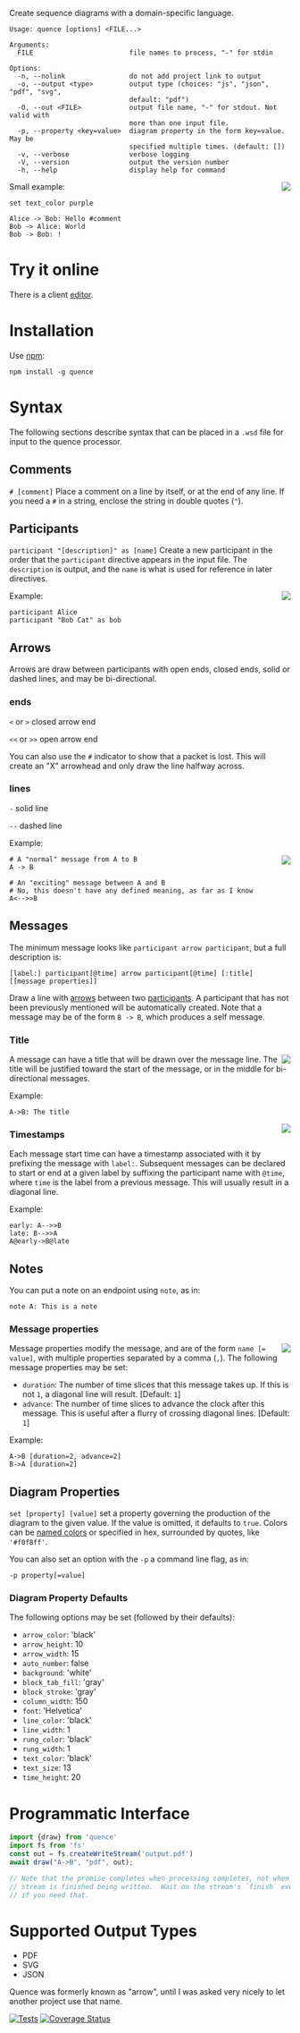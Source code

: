 
Create sequence diagrams with a domain-specific language.

```text
Usage: quence [options] <FILE...>

Arguments:
  FILE                        file names to process, "-" for stdin

Options:
  -n, --nolink                do not add project link to output
  -o, --output <type>         output type (choices: "js", "json", "pdf", "svg",
                              default: "pdf")
  -O, --out <FILE>            output file name, "-" for stdout. Not valid with
                              more than one input file.
  -p, --property <key=value>  diagram property in the form key=value.  May be
                              specified multiple times. (default: [])
  -v, --verbose               verbose logging
  -V, --version               output the version number
  -h, --help                  display help for command
```

<img src='https://raw.github.com/hildjj/quence/main/doc/small.png' align='right'/>

Small example:

```
set text_color purple

Alice -> Bob: Hello #comment
Bob -> Alice: World
Bob -> Bob: !
```

Try it online
=============

There is  a client [editor](https://hildjj.github.io/quence/).

Installation
============

Use [npm](http://npmjs.org/):

```
npm install -g quence
```

Syntax
======

The following sections describe syntax that can be placed in a `.wsd` file for
input to the quence processor.

Comments
--------

`# [comment]` Place a comment on a line by itself, or at the end of any line.
If you need a `#` in a string, enclose the string in double quotes (`"`).


Participants <a id="participants"></a>
------------

`participant "[description]" as [name]` Create a new participant in the order
that the `participant` directive appears in the input file.  The `description`
is output, and the `name` is what is used for reference in later directives.

<img src='https://raw.github.com/hildjj/quence/main/doc/participant.png' align='right'/>

Example:

```
participant Alice
participant "Bob Cat" as bob
```

Arrows <a id="arrows"></a>
------

Arrows are draw between participants with open ends, closed ends, solid or
dashed lines, and may be bi-directional.

### ends

`<` or `>` closed arrow end

`<<` or `>>` open arrow end

You can also use the `#` indicator to show that a packet is lost.
This will create an "X" arrowhead and only draw the line halfway
across.


### lines

`-` solid line

`--` dashed line

Example:

<img src='https://raw.github.com/hildjj/quence/main/doc/arrows.png' align='right'/>

```
# A "normal" message from A to B
A -> B

# An "exciting" message between A and B
# No, this doesn't have any defined meaning, as far as I know
A<-->>B
```

Messages
--------

The minimum message looks like `participant arrow participant`, but a full description is:

```
[label:] participant[@time] arrow participant[@time] [:title] [[message properties]]
```

Draw a line with
[arrows](#arrows) between two [participants](#participants).  A participant
that has not been previously mentioned will be automatically created.  Note
that a message may be of the form `B -> B`, which produces a self message.

### Title

<img src='https://raw.github.com/hildjj/quence/main/doc/title.png' align='right'/>

A message can have a title that will be drawn over the message line.  The title
will be justified toward the start of the message, or in the middle for
bi-directional messages.

Example:

```
A->B: The title
```

<img src='https://raw.github.com/hildjj/quence/main/doc/timestamps.png' align='right'/>

### Timestamps

Each message start time can have a timestamp associated with it by prefixing
the message with `label:`.  Subsequent messages can be declared to start or end
at a given label by suffixing the participant name with `@time`, where `time` is
the label from a previous message.
This will usually result in a diagonal line.

Example:

```
early: A-->>B
late: B-->>A
A@early->B@late
```

## Notes

You can put a note on an endpoint using `note`, as in:

```
note A: This is a note
```

### Message properties

<img src='https://raw.github.com/hildjj/quence/main/doc/messages.png' align='right'/>

Message properties modify the message, and are of the form `name [= value]`,
with multiple properties separated by a comma (`,`).  The following message
properties may be set:

 * `duration`: The number of time slices that this message takes up.  If this is
    not `1`, a diagonal line will result.  [Default: `1`]
 * `advance`: The number of time slices to advance the clock after this message.
    This is useful after a flurry of crossing diagonal lines. [Default: `1`]

Example:

```
A->B [duration=2, advance=2]
B->A [duration=2]
```

## Diagram Properties

`set [property] [value]` set a property governing the production of the
diagram to the given value.  If the value is omitted, it defaults to `true`.
Colors can be [named colors](https://www.w3.org/TR/css-color-4/#named-colors)
or specified in hex, surrounded by quotes, like `'#f0f8ff'`.

You can also set an option with the `-p` a command line flag, as in:

`-p property[=value]`


### Diagram Property Defaults

The following options may be set (followed by their defaults):

 * `arrow_color`: 'black'
 * `arrow_height`: 10
 * `arrow_width`: 15
 * `auto_number`: false
 * `background`: 'white'
 * `block_tab_fill`: 'gray'
 * `block_stroke`: 'gray'
 * `column_width`: 150
 * `font`: 'Helvetica'
 * `line_color`: 'black'
 * `line_width`: 1
 * `rung_color`: 'black'
 * `rung_width`: 1
 * `text_color`: 'black'
 * `text_size`: 13
 * `time_height`: 20


Programmatic Interface
======================

```javascript
import {draw} from 'quence'
import fs from 'fs'
const out = fs.createWriteStream('output.pdf')
await draw("A->B", "pdf", out);

// Note that the promise completes when processing completes, not when the
// stream is finished being written.  Wait on the stream's `finish` event
// if you need that.
```

Supported Output Types
======================

 * PDF
 * SVG
 * JSON

Quence was formerly known as "arrow", until I was asked very nicely to let
another project use that name.

[![Tests](https://github.com/hildjj/quence/actions/workflows/node.js.yml/badge.svg)](https://github.com/hildjj/quence/actions/workflows/node.js.yml)
[![Coverage Status](https://coveralls.io/repos/github/hildjj/quence/badge.svg?branch=main)](https://coveralls.io/github/hildjj/quence?branch=main)
